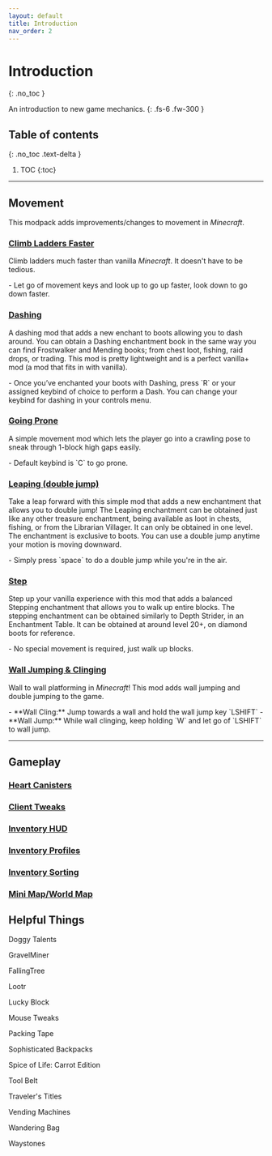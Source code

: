 ```yaml
---
layout: default
title: Introduction
nav_order: 2
---
```


# Introduction
{: .no_toc }

An introduction to new game mechanics.
{: .fs-6 .fw-300 }

## Table of contents
{: .no_toc .text-delta }

1. TOC
{:toc}

---

## Movement

This modpack adds improvements/changes to movement in *Minecraft*.

### [Climb Ladders Faster](https://www.curseforge.com/minecraft/mc-mods/climb-ladders-fast)

Climb ladders much faster than vanilla *Minecraft*. It doesn't have to be tedious.

<div class="code-example" markdown="1">
- Let go of movement keys and look up to go up faster, look down to go down faster.
</div>

### [Dashing](https://www.curseforge.com/minecraft/mc-mods/dash)

A dashing mod that adds a new enchant to boots allowing you to dash around. You can obtain a Dashing enchantment book in the same way you can find Frostwalker and Mending books; from chest loot, fishing, raid drops, or trading. This mod is pretty lightweight and is a perfect vanilla+ mod (a mod that fits in with vanilla).

<div class="code-example" markdown="1">
- Once you’ve enchanted your boots with Dashing, press `R` or your assigned keybind of choice to perform a Dash. You can change your keybind for dashing in your controls menu.
</div>

### [Going Prone](https://www.curseforge.com/minecraft/mc-mods/goprone)

A simple movement mod which lets the player go into a crawling pose to sneak through 1-block high gaps easily.

<div class="code-example" markdown="1">
- Default keybind is `C` to go prone.
</div>

### [Leaping (double jump)](https://www.curseforge.com/minecraft/mc-mods/leap)

Take a leap forward with this simple mod that adds a new enchantment that allows you to double jump! The Leaping enchantment can be obtained just like any other treasure enchantment, being available as loot in chests, fishing, or from the Librarian Villager. It can only be obtained in one level. The enchantment is exclusive to boots. You can use a double jump anytime your motion is moving downward.

<div class="code-example" markdown="1">
- Simply press `space` to do a double jump while you're in the air.
</div>

### [Step](https://www.curseforge.com/minecraft/mc-mods/step)

Step up your vanilla experience with this mod that adds a balanced Stepping enchantment that allows you to walk up entire blocks. The stepping enchantment can be obtained similarly to Depth Strider, in an Enchantment Table. It can be obtained at around level 20+, on diamond boots for reference.

<div class="code-example" markdown="1">
- No special movement is required, just walk up blocks.
</div>

### [Wall Jumping & Clinging](https://www.curseforge.com/minecraft/mc-mods/wall-jump)

Wall to wall platforming in *Minecraft*! This mod adds wall jumping and double jumping to the game.

<div class="code-example" markdown="1">
- **Wall Cling:** Jump towards a wall and hold the wall jump key `LSHIFT`
- **Wall Jump:** While wall clinging, keep holding `W` and let go of `LSHIFT` to wall jump.
</div>

---

## Gameplay

### [Heart Canisters](https://www.curseforge.com/minecraft/mc-mods/baubley-heart-canisters)



### [Client Tweaks](https://www.curseforge.com/minecraft/mc-mods/client-tweaks)

### [Inventory HUD](https://www.curseforge.com/minecraft/mc-mods/inventory-hud-forge)

### [Inventory Profiles](https://www.curseforge.com/minecraft/mc-mods/inventory-profiles-next)

### [Inventory Sorting](https://www.curseforge.com/minecraft/mc-mods/inventory-sorter)

### [Mini Map/World Map](https://www.curseforge.com/minecraft/mc-mods/journeymap)


## Helpful Things

Doggy Talents

GravelMiner

FallingTree

Lootr

Lucky Block

Mouse Tweaks

Packing Tape



Sophisticated Backpacks

Spice of Life: Carrot Edition



Tool Belt

Traveler's Titles

Vending Machines


Wandering Bag

Waystones
